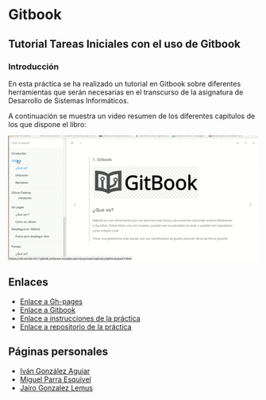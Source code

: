 # Gitbook

## Tutorial Tareas Iniciales con el uso de Gitbook


### Introducción

En esta práctica se ha realizado un tutorial en Gitbook sobre diferentes herramientas que serán necesarias
en el transcurso de la asignatura de Desarrollo de Sistemas Informáticos.

A continuación se muestra un video resumen de los diferentes capitulos de los que dispone el libro:

![gif](txt/gif/video.GIF)


## Enlaces

* [Enlace a Gh-pages](https://ull-esit-dsi-1617.github.io/tareas-iniciales-jairo-lucas-ivan/)
* [Enlace a Gitbook](https://www.gitbook.com/book/alu0100785265/tarea-inicial/details)
* [Enlace a instrucciones de la práctica](https://casianorodriguezleon.gitbooks.io/ull-esit-1617/practicas/practicatareasiniciales.html)
* [Enlace a repositorio de la práctica](https://github.com/ULL-ESIT-DSI-1617/tareas-iniciales-jairo-lucas-ivan.git)


## Páginas personales

* [Iván González Aguiar](https://ivan-ga.github.io/)
* [Miguel Parra Esquivel](https://alu0100200393.github.io/)
* [Jairo Gonzalez Lemus](https://alu0100813272.github.io/)
